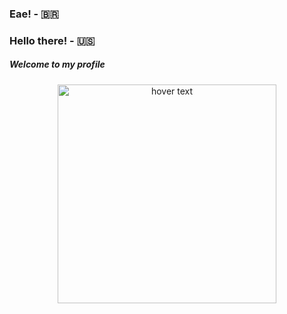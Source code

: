 ### Eae! - :brazil:
### Hello there! - :us:

##### Welcome to my profile

<p align="center">
  <img src="https://www.designi.com.br/images/preview/10031550.jpg" width="350" title="hover text">
  



<!--
**Drinpy/Drinpy** is a ✨ _special_ ✨ repository because its `README.md` (this file) appears on your GitHub profile.

Here are some ideas to get you started:

- 🔭 I’m currently working on ...
- 🌱 I’m currently learning ...
- 👯 I’m looking to collaborate on ...
- 🤔 I’m looking for help with ...
- 💬 Ask me about ...
- 📫 How to reach me: ...
- 😄 Pronouns: ...
- ⚡ Fun fact: I'm Fun
-->
